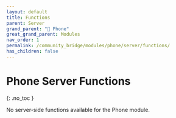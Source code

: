 ```yaml
---
layout: default
title: Functions
parent: Server
grand_parent: "📱 Phone"
great_grand_parent: Modules
nav_order: 1
permalink: /community_bridge/modules/phone/server/functions/
has_children: false
---
```


# Phone Server Functions
{: .no_toc }

No server-side functions available for the Phone module.
